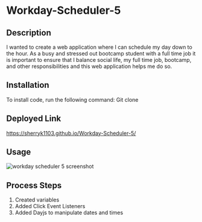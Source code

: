 # Workday-Scheduler-5

## Description

I wanted to create a web application where I can schedule my day down to the hour. As a busy and stressed out bootcamp student with a full time job it is important to ensure that I balance social life, my full time job, bootcamp, and other responsibilities and this web application helps me do so.

## Installation

To install code, run the following command:
Git clone <paste SSH key>

## Deployed Link

https://sherryk1103.github.io/Workday-Scheduler-5/

## Usage

![workday scheduler 5 screenshot](https://github.com/SherryK1103/workday-scheduler-5/blob/assets/images/css-port-image.png?raw=true)

## Process Steps

1. Created variables
2. Added Click Event Listeners
3. Added Dayjs to manipulate dates and times
